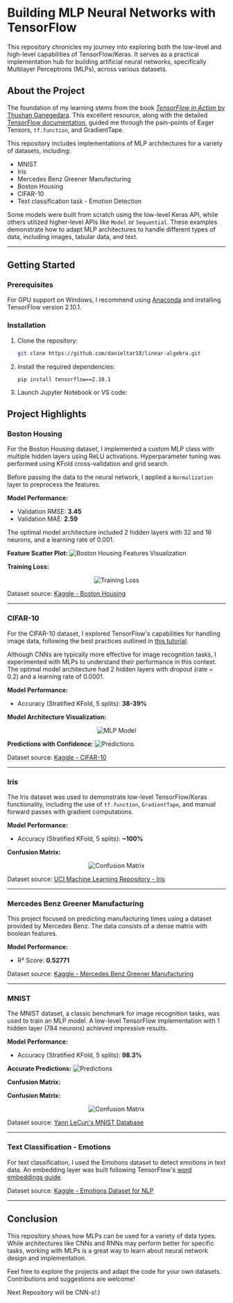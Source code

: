 # Building MLP Neural Networks with TensorFlow

This repository chronicles my journey into exploring both the low-level and high-level capabilities of TensorFlow/Keras. It serves as a practical implementation hub for building artificial neural networks, specifically Multilayer Perceptrons (MLPs), across various datasets.

## About the Project

The foundation of my learning stems from the book [*TensorFlow in Action* by Thushan Ganegedara](https://www.amazon.com/TensorFlow-2-0-Action-Thushan-Ganegedara/dp/1617298344). This excellent resource, along with the detailed [TensorFlow documentation](https://www.tensorflow.org/), guided me through the pain-points of Eager Tensors, `tf.function`, and GradientTape.

This repository includes implementations of MLP architectures for a variety of datasets, including:
- MNIST
- Iris
- Mercedes Benz Greener Manufacturing
- Boston Housing
- CIFAR-10
- Text classification task - Emotion Detection

Some models were built from scratch using the low-level Keras API, while others utilized higher-level APIs like `Model` or `Sequential`. These examples demonstrate how to adapt MLP architectures to handle different types of data, including images, tabular data, and text.

---

## Getting Started

### Prerequisites

For GPU support on Windows, I recommend using [Anaconda](https://www.anaconda.com/) and installing TensorFlow version 2.10.1.  

### Installation

1. Clone the repository:
   ```bash
   git clone https://github.com/danieltar18/linear-algebra.git

2. Install the required dependencies:
   ```
   pip install tensorflow==2.10.1
   ```
3. Launch Jupyter Notebook or VS code:

## Project Highlights

### Boston Housing

For the Boston Housing dataset, I implemented a custom MLP class with multiple hidden layers using ReLU activations. Hyperparameter tuning was performed using KFold cross-validation and grid search.  

Before passing the data to the neural network, I applied a `Normalization` layer to preprocess the features.  

**Model Performance:**
- Validation RMSE: **3.45**
- Validation MAE: **2.59**

The optimal model architecture included 2 hidden layers with 32 and 16 neurons, and a learning rate of 0.001.

**Feature Scatter Plot:**
![Boston Housing Features Visualization](boston_housing/scatter_plot_boston_housing_features.png)

**Training Loss:**

<p align="center">
  <img src="boston_housing/training_loss_boston.png" alt="Training Loss">
</p>

Dataset source: [Kaggle - Boston Housing](https://www.kaggle.com/c/boston-housing)

---

### CIFAR-10

For the CIFAR-10 dataset, I explored TensorFlow's capabilities for handling image data, following the best practices outlined in [this tutorial](https://www.tensorflow.org/tutorials/load_data/images).  

Although CNNs are typically more effective for image recognition tasks, I experimented with MLPs to understand their performance in this context. The optimal model architecture had 2 hidden layers with dropout (rate = 0.2) and a learning rate of 0.0001.

**Model Performance:**
- Accuracy (Stratified KFold, 5 splits): **38-39%**

**Model Architecture Visualization:**

<p align="center">
  <img src="cifar_10/model.png" alt="MLP Model">
</p>

**Predictions with Confidence:**
![Predictions](cifar_10/predictions_cifar.png)

Dataset source: [Kaggle - CIFAR-10](https://www.kaggle.com/competitions/cifar-10)

---

### Iris

The Iris dataset was used to demonstrate low-level TensorFlow/Keras functionality, including the use of `tf.function`, `GradientTape`, and manual forward passes with gradient computations.

**Model Performance:**
- Accuracy (Stratified KFold, 5 splits): **~100%**

**Confusion Matrix:**

<p align="center">
  <img src="iris/confusion_matrix_iris.png" alt="Confusion Matrix">
</p>

Dataset source: [UCI Machine Learning Repository - Iris](https://archive.ics.uci.edu/dataset/53/iris)

---

### Mercedes Benz Greener Manufacturing

This project focused on predicting manufacturing times using a dataset provided by Mercedes Benz. The data consists of a dense matrix with boolean features.

**Model Performance:**
- R² Score: **0.52771**

Dataset source: [Kaggle - Mercedes Benz Greener Manufacturing](https://www.kaggle.com/competitions/mercedes-benz-greener-manufacturing)

---

### MNIST

The MNIST dataset, a classic benchmark for image recognition tasks, was used to train an MLP model. A low-level TensorFlow implementation with 1 hidden layer (784 neurons) achieved impressive results.

**Model Performance:**
- Accuracy (Stratified KFold, 5 splits): **98.3%**

**Accurate Predictions:**
![Predictions](mnist/accurate_predictions_mnist.png)

**Confusion Matrix:**

**Confusion Matrix:**

<p align="center">
  <img src="mnist/confusion_matrix_mnist.png" alt="Confusion Matrix">
</p>


Dataset source: [Yann LeCun's MNIST Database](http://yann.lecun.com/exdb/mnist/)

---

### Text Classification - Emotions

For text classification, I used the Emotions dataset to detect emotions in text data. An embedding layer was built following TensorFlow's [word embeddings guide](https://www.tensorflow.org/text/guide/word_embeddings).

Dataset source: [Kaggle - Emotions Dataset for NLP](https://www.kaggle.com/datasets/praveengovi/emotions-dataset-for-nlp?select=val.txt)

---

## Conclusion

This repository shows how MLPs can be used for a variety of data types. While architectures like CNNs and RNNs may perform better for specific tasks, working with MLPs is a great way to learn about neural network design and implementation.

Feel free to explore the projects and adapt the code for your own datasets. Contributions and suggestions are welcome!

Next Repository will be CNN-s!:)
